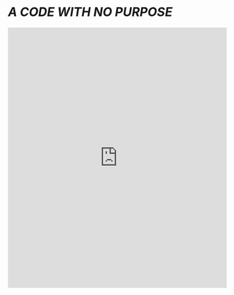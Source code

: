 # _**A CODE WITH NO PURPOSE**_
<iframe width="100%" height="600px" style="border:none;background:white;" src="https://macoutreach.rocks/share/e8f77f6c">
## There are always ways to have, even during quarantine fun whether it be by Making games or Playing them!
## **Have Fun**
